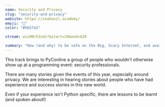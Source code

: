```yaml
---
name: Security and Privacy
slug: "security-and-privacy"
website: https://snakeoil.academy/
emoji: "🔐"
color: "#5b57a5"

stream: wiz9Nrh3sds?&start=29&end=420

summary: "How (and why) to be safe on the Big, Scary Internet, and avoid being the next headline data breach."
---
```


This track brings to PyConline a group of people who wouldn't otherwise show up at a programming event: security professionals. 

There are many stories given the events of this year, especially around privacy. We are interesting in hearing stories about people who have had experience and success stories in this new world. 

Even if your experience isn't Python specific, there are lessons to be learnt (and spoken about!)